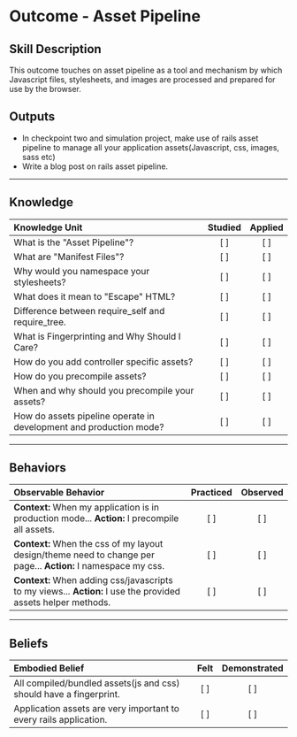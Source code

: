 # Outcome - Asset Pipeline

Skill Description
----------
This outcome touches on asset pipeline as a tool and mechanism by which Javascript files, stylesheets, and images are processed and prepared for use by the browser.

Outputs
----------
- In checkpoint two and simulation project, make use of rails asset pipeline to manage all your application assets(Javascript, css, images, sass etc)
- Write a blog post on rails asset pipeline.


----------
## **Knowledge**


| Knowledge Unit   |      Studied      | Applied |
|:-------------|:------------------:|:--------:|
| What is the "Asset Pipeline"? | [ ] | [ ]  |
| What are "Manifest Files"? | [ ] | [ ]  |
| Why would you namespace your stylesheets? | [ ] | [ ]  |
| What does it mean to "Escape" HTML? | [ ] | [ ]  |
| Difference between require_self and require_tree. | [ ] | [ ]  |
| What is Fingerprinting and Why Should I Care? | [ ] | [ ]  |
| How do you add controller specific assets? | [ ] | [ ]  |
| How do you precompile assets? | [ ] | [ ]  |
| When and why should you precompile your assets? | [ ] | [ ]  |
| How do assets pipeline operate in development and production mode? | [ ] | [ ]  |



----------


## **Behaviors**


| Observable Behavior   |      Practiced      | Observed |
|:-------------|:------------------:|:--------:|
| **Context:** When my application is in production mode... **Action:** I precompile all assets. | [ ] | [ ]  |
| **Context:** When the css of my layout design/theme need to change per page... **Action:** I namespace my css. | [ ] | [ ]  |
| **Context:** When adding css/javascripts to my views... **Action:** I use the provided assets helper methods. | [ ] | [ ]  |



----------


## **Beliefs**


| Embodied Belief   |      Felt      | Demonstrated |
|:-------------|:------------------:|:--------:|
| All compiled/bundled assets(js and css) should have a fingerprint. | [ ] | [ ]  |
| Application assets are very important to every rails application. | [ ] | [ ]  |
